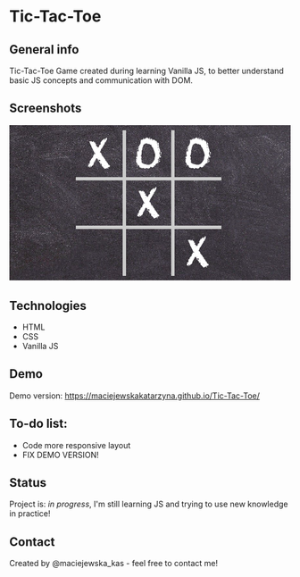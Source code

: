 # Tic-Tac-Toe

## General info

Tic-Tac-Toe Game created during learning Vanilla JS, to better understand basic JS concepts and communication with DOM.

## Screenshots

![Example screenshot](./src/img/screenshot.png)

## Technologies

- HTML
- CSS
- Vanilla JS

## Demo

Demo version: https://maciejewskakatarzyna.github.io/Tic-Tac-Toe/

## To-do list:

- Code more responsive layout
- FIX DEMO VERSION!

## Status

Project is: _in progress_, I'm still learning JS and trying to use new knowledge in practice!

## Contact

Created by @maciejewska_kas - feel free to contact me!
